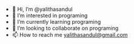 - 👋 Hi, I’m @yalithasandul
- 👀 I’m interested in programing
- 🌱 I’m currently learning programing
- 💞️ I’m looking to collaborate on programing
- 📫 How to reach me yalithasandul@gmail.com

<!---
yalithasandul/yalithasandul is a ✨ special ✨ repository because its `README.md` (this file) appears on your GitHub profile.
You can click the Preview link to take a look at your changes.
--->
